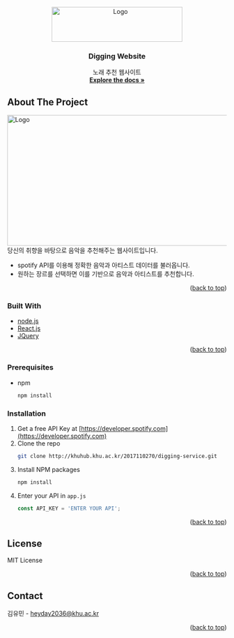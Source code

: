 <div id="top"></div>

<!-- PROJECT LOGO -->
<br />
<div align="center">
  <a href="http://khuhub.khu.ac.kr/2017110270/digging-service.git">
    <img src="/views/img/backgrounds/spotify.jpg" alt="Logo" width="300" height="80">
  </a>

  <h3 align="center">Digging Website</h3>

  <p align="center">
    노래 추천 웹사이트
    <br />
    <a href="https://github.com/othneildrew/Best-README-Template"><strong>Explore the docs »</strong></a>
  </p>
</div>


<!-- ABOUT THE PROJECT -->
## About The Project

<img src="/views/img/backgrounds/capture.PNG" alt="Logo" width="600" height="300">
당신의 취향을 바탕으로 음악을 추천해주는 웹사이트입니다.

* spotify API를 이용해 정확한 음악과 아티스트 데이터를 불러옵니다.
* 원하는 장르를 선택하면 이를 기반으로 음악과 아티스트를 추천합니다.


<p align="right">(<a href="#top">back to top</a>)</p>



### Built With

* [node.js](https://nodejs.org/)
* [React.js](https://reactjs.org/)
* [JQuery](https://jquery.com)

<p align="right">(<a href="#top">back to top</a>)</p>



<!-- GETTING STARTED -->
### Prerequisites

* npm
  ```sh
  npm install 
  ```

### Installation


1. Get a free API Key at [https://developer.spotify.com](https://developer.spotify.com)
2. Clone the repo
   ```sh
   git clone http://khuhub.khu.ac.kr/2017110270/digging-service.git
   ```
3. Install NPM packages
   ```sh
   npm install
   ```
4. Enter your API in `app.js`
   ```js
   const API_KEY = 'ENTER YOUR API';
   ```

<p align="right">(<a href="#top">back to top</a>)</p>


<!-- LICENSE -->
## License

MIT License

<p align="right">(<a href="#top">back to top</a>)</p>



<!-- CONTACT -->
## Contact

김유민 - heyday2036@khu.ac.kr


<p align="right">(<a href="#top">back to top</a>)</p>
